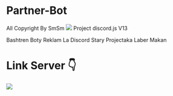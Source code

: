 # Partner-Bot
All Copyright By SmSm
<img src = "https://discord.c99.nl/widget/theme-2/349942964904001546.png"></div>
Project discord.js V13

Bashtren Boty Reklam La Discord 
Stary Projectaka Laber Makan











# Link Server 👇
<a href="https://discord.gg/RMEQSbMtEk"><img src="https://discord.com/api/guilds/496754973883760650/widget.png?style=banner2"></a>
